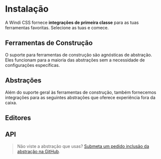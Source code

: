 # Instalação

A Windi CSS fornece **integrações de primeira classe** para as tuas ferramentas favoritas. Selecione as tuas e comece.

## Ferramentas de Construção

O suporte para ferramentas de construção são agnósticas de abstração. Eles funcionam para a maioria das abstrações sem a necessidade de configurações específicas.

<Integrations class="mb-5" :items="[
  {
    title: 'Vite',
    link: '/integrations/vite',
    logo: 'vite',
  },
  {
    title: 'Webpack',
    link: '/integrations/webpack',
    logo: 'webpack',
  },
  {
    title: 'Rollup',
    link: '/integrations/rollup',
    logo: 'rollup',
  },
  {
    title: 'PostCSS',
    link: '/integrations/postcss',
    logo: 'postcss',
  },
  {
    title: 'CLI',
    link: '/integrations/cli',
    logo: 'cli',
  },
]"/>

## Abstrações

Além do suporte geral às ferramentas de construção, também fornecemos integrações para as seguintes abstrações que oferece experiência fora da caixa. 

<Integrations class="mb-5" :items="[
  {
    title: 'Nuxt',
    link: '/integrations/nuxt',
    logo: 'nuxt',
  },
  {
    title: 'Vue CLI',
    link: '/integrations/vue-cli',
    logo: 'vue',
  },
  {
    title: 'Gridsome',
    link: '/integrations/gridsome',
    logo: 'gridsome',
  },
  /*
  {
    title: 'Next.js',
    link: '/integrations/nextjs',
    logo: 'nextjs',
  },
  */
  {
    title: 'Svelte',
    link: '/integrations/svelte',
    logo: 'svelte',
  },
]"/>

## Editores

<Integrations class="mb-5" :items="[
  {
    title: 'VS Code',
    link: '/editors/vscode',
    logo: 'vscode',
  },
  {
    title: 'WebStorm',
    link: '/editors/webstorm',
    logo: 'webstorm',
    wip: true
  },
]"/>

## API

<Integrations class="mb-5" :items="[
  {
    title: 'JavaScript',
    link: '/integrations/javascript',
    logo: 'javascript',
  },
]"/>

<div class="pb-5"></div>

> Não viste a abstração que usas? [Submeta um pedido inclusão da abstração na GitHub](https://github.com/windicss/windicss/issues/new).
